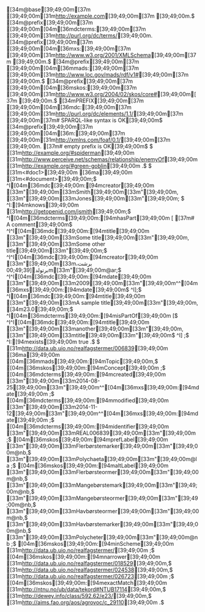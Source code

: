 [34m@base[39;49;00m[37m  [39;49;00m[31m<http://example.com>[39;49;00m[37m [39;49;00m.$
[34m@prefix[39;49;00m[37m [39;49;00m[04m[36mdcterms:[39;49;00m[37m [39;49;00m[31m<http://purl.org/dc/terms/>[39;49;00m. [34m@prefix[39;49;00m[37m [39;49;00m[04m[36mxs:[39;49;00m[37m [39;49;00m[31m<http://www.w3.org/2001/XMLSchema>[39;49;00m[37m [39;49;00m.$
[34m@prefix[39;49;00m[37m [39;49;00m[04m[36mmads:[39;49;00m[37m [39;49;00m[31m<http://www.loc.gov/mads/rdf/v1#>[39;49;00m[37m [39;49;00m.$
[34m@prefix[39;49;00m[37m [39;49;00m[04m[36mskos:[39;49;00m[37m [39;49;00m[31m<http://www.w3.org/2004/02/skos/core#>[39;49;00m[37m [39;49;00m.$
[34mPREFIX[39;49;00m[37m [39;49;00m[04m[36mdc:[39;49;00m[37m [39;49;00m[31m<http://purl.org/dc/elements/1.1/>[39;49;00m[37m  [39;49;00m[37m# SPARQL-like syntax is OK[39;49;00m$
[34m@prefix[39;49;00m[37m [39;49;00m[04m[36m:[39;49;00m[37m [39;49;00m[31m<http://xmlns.com/foaf/0.1/>[39;49;00m[37m [39;49;00m.  [37m# empty prefix is OK[39;49;00m$
$
[31m<http://example.org/#spiderman>[39;49;00m [31m<http://www.perceive.net/schemas/relationship/enemyOf>[39;49;00m [31m<http://example.org/#green-goblin>[39;49;00m .$
$
[31m<#doc1>[39;49;00m [36ma[39;49;00m [31m<#document>[39;49;00m;$
^I[04m[36mdc[39;49;00m:[94mcreator[39;49;00m [33m"[39;49;00m[33mSmith[39;49;00m[33m"[39;49;00m, [33m"[39;49;00m[33mJones[39;49;00m[33m"[39;49;00m; $
^I:[94mknows[39;49;00m [31m<http://getopenid.com/jsmith>[39;49;00m;$
^I[04m[36mdcterms[39;49;00m:[94mhasPart[39;49;00m [ [37m# A comment[39;49;00m$
^I^I[04m[36mdc[39;49;00m:[94mtitle[39;49;00m [33m"[39;49;00m[33mSome title[39;49;00m[33m"[39;49;00m, [33m"[39;49;00m[33mSome other title[39;49;00m[33m"[39;49;00m;$
^I^I[04m[36mdc[39;49;00m:[94mcreator[39;49;00m [33m"[39;49;00m[33mبرشت، برتولد[39;49;00m[33m"[39;49;00m@ar;$
^I^I[04m[36mdc[39;49;00m:[94mdate[39;49;00m [33m"[39;49;00m[33m2009[39;49;00m[33m"[39;49;00m^^[04m[36mxs[39;49;00m:[94mdate[39;49;00m$
^I];$
^I[04m[36mdc[39;49;00m:[94mtitle[39;49;00m [33m"[39;49;00m[33mA sample title[39;49;00m[33m"[39;49;00m, [34m23.0[39;49;00m;$
^I[04m[36mdcterms[39;49;00m:[94misPartOf[39;49;00m [$
^I^I[04m[36mdc[39;49;00m:[94mtitle[39;49;00m [33m"[39;49;00m[33manother[39;49;00m[33m"[39;49;00m, [33m"[39;49;00m[33mtitle[39;49;00m[33m"[39;49;00m$
^I] ;$
^I:[94mexists[39;49;00m true .$
$
[31m<http://data.ub.uio.no/realfagstermer/006839>[39;49;00m [36ma[39;49;00m [04m[36mmads[39;49;00m:[94mTopic[39;49;00m,$
    [04m[36mskos[39;49;00m:[94mConcept[39;49;00m ;$
    [04m[36mdcterms[39;49;00m:[94mcreated[39;49;00m [33m"[39;49;00m[33m2014-08-25[39;49;00m[33m"[39;49;00m^^[04m[36mxs[39;49;00m:[94mdate[39;49;00m ;$
    [04m[36mdcterms[39;49;00m:[94mmodified[39;49;00m [33m"[39;49;00m[33m2014-11-12[39;49;00m[33m"[39;49;00m^^[04m[36mxs[39;49;00m:[94mdate[39;49;00m ;$
    [04m[36mdcterms[39;49;00m:[94midentifier[39;49;00m [33m"[39;49;00m[33mREAL006839[39;49;00m[33m"[39;49;00m ;$
    [04m[36mskos[39;49;00m:[94mprefLabel[39;49;00m [33m"[39;49;00m[33mFlerbørstemarker[39;49;00m[33m"[39;49;00m@nb,$
        [33m"[39;49;00m[33mPolychaeta[39;49;00m[33m"[39;49;00m@la ;$
    [04m[36mskos[39;49;00m:[94maltLabel[39;49;00m [33m"[39;49;00m[33mFlerbørsteormer[39;49;00m[33m"[39;49;00m@nb,$
        [33m"[39;49;00m[33mMangebørstemark[39;49;00m[33m"[39;49;00m@nb,$
        [33m"[39;49;00m[33mMangebørsteormer[39;49;00m[33m"[39;49;00m@nb,$
        [33m"[39;49;00m[33mHavbørsteormer[39;49;00m[33m"[39;49;00m@nb,$
        [33m"[39;49;00m[33mHavbørstemarker[39;49;00m[33m"[39;49;00m@nb,$
        [33m"[39;49;00m[33mPolycheter[39;49;00m[33m"[39;49;00m@nb ;$
    [04m[36mskos[39;49;00m:[94minScheme[39;49;00m [31m<http://data.ub.uio.no/realfagstermer/>[39;49;00m ;$
    [04m[36mskos[39;49;00m:[94mnarrower[39;49;00m [31m<http://data.ub.uio.no/realfagstermer/018529>[39;49;00m,$
        [31m<http://data.ub.uio.no/realfagstermer/024538>[39;49;00m,$
        [31m<http://data.ub.uio.no/realfagstermer/026723>[39;49;00m ;$
    [04m[36mskos[39;49;00m:[94mexactMatch[39;49;00m [31m<http://ntnu.no/ub/data/tekord#NTUB17114>[39;49;00m,$
        [31m<http://dewey.info/class/592.62/e23/>[39;49;00m,$
        [31m<http://aims.fao.org/aos/agrovoc/c_29110>[39;49;00m .$
